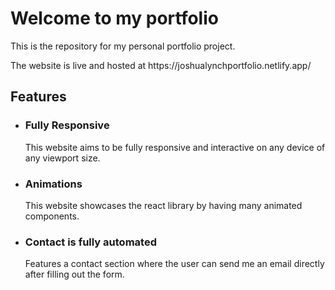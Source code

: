 <h1> Welcome to my portfolio</h1>
<p>This is the repository for my personal portfolio project.</p> 
<p>The website is live and hosted at https://joshualynchportfolio.netlify.app/</p>
    
<h2>Features</h2>
<ul>
  <li>
    <h3>Fully Responsive</h3>
    <p>This website aims to be fully responsive and interactive on any device of any viewport size.</p>
  </li>
  <li>
    <h3>Animations</h3>
    <p>This website showcases the react library by having many animated components.</p>
  </li>
  <li>
    <h3>Contact is fully automated</h3>
    <p>Features a contact section where the user can send me an email directly after filling out the form.</p>
  </li>
</ul>
